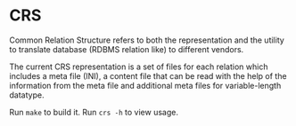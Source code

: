 # CRS
Common Relation Structure refers to both the representation and the utility to translate database (RDBMS relation like) to different vendors.

The current CRS representation is a set of files for each relation which includes a meta file (INI), a content file that can be read with the help of the information from the meta file and additional meta files for variable-length datatype.

Run `make` to build it. Run `crs -h` to view usage.

